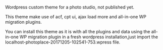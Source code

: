 Wordpress custom theme for a photo studio, not published yet.

This theme make use of acf, cpt ui, ajax load more and all-in-one WP migration plugins.

You can install this theme as it is with all the plugins and data using the all-in-one WP migration plugin in a fresh wordpress installation,just import the localhost-photoplace-20171205-102541-753.wpress file.
